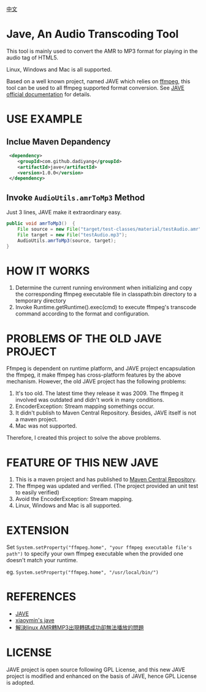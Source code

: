 [中文](./README.md)

# Jave, An Audio Transcoding Tool

This tool is mainly used to convert the AMR to MP3 format for playing in the audio tag of HTML5.

Linux, Windows and Mac is all supported.

Based on a well known project, named JAVE which relies on [ffmpeg](http://ffmpeg.org/), this tool can be used to all ffmpeg supported format conversion. See [JAVE official documentation](http://www.sauronsoftware.it/projects/jave/manual.php) for details.

# USE EXAMPLE

## Inclue Maven Depandency

```xml
 <dependency>
    <groupId>com.github.dadiyang</groupId>
    <artifactId>jave</artifactId>
    <version>1.0.0</version>
 </dependency>
```

## Invoke `AudioUtils.amrToMp3` Method

Just 3 lines, JAVE make it extraordinary easy.

```java
public void amrToMp3()  {
    File source = new File("target/test-classes/material/testAudio.amr");
    File target = new File("testAudio.mp3");
    AudioUtils.amrToMp3(source, target);
}
```

# HOW IT WORKS

1. Determine the current running environment when initializing and copy the corresponding ffmpeg executable file in classpath:bin directory to a temporary directory
2. Invoke Runtime.getRuntime().exec(cmd) to execute ffmpeg's transcode command according to the format and configuration. 

# PROBLEMS OF THE OLD JAVE PROJECT

Ffmpeg is dependent on runtime platform, and JAVE project encapsulation the ffmpeg, it make ffmpeg has cross-platform features by the above mechanism. However, the old JAVE project has the following problems:

1. It's too old. The latest time they release it was 2009. The ffmpeg it involved was outdated and didn't work in many conditions.
2. EncoderException: Stream mapping somethings occur.
3. It didn't publish to Maven Central Repository. Besides, JAVE itself is not a maven project.
4. Mac was not supported.

Therefore, I created this project to solve the above problems.

# FEATURE OF THIS NEW JAVE

1. This is a maven project and has published to [Maven Central Repository](https://mvnrepository.com/artifact/com.github.dadiyang/jave).
2. The ffmpeg was updated and verified. (The project provided an unit test to easily verified)
3. Avoid the EncoderException: Stream mapping.
4. Linux, Windows and Mac is all supported.

# EXTENSION

Set `System.setProperty("ffmpeg.home", "your ffmpeg executable file's path")` to specify your own ffmpeg executable when the provided one doesn't match your runtime.

eg. `System.setProperty("ffmpeg.home", "/usr/local/bin/")`

# REFERENCES

* [JAVE](http://www.sauronsoftware.it/projects/jave/download.php) 
* [xiaoymin's jave](https://github.com/xiaoymin/jave)
* [解決linux AMR轉MP3出現轉碼成功卻無法播放的問題](https://hk.saowen.com/a/2ec2a73ec73091967c3ebdb5697832006cb255a7183377b6e8fae1c13f5e54bc)

# LICENSE

JAVE project is open source following GPL License, and this new JAVE project is modified and enhanced on the basis of JAVE, hence GPL License is adopted.